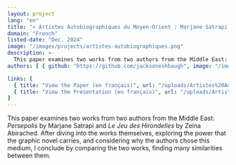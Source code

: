 ```yaml
---
layout: project
lang: "en"
title: "« Artistes Autobiographiques du Moyen-Orient : Marjane Satrapi et Zeina Abirached »"
domain: "French"
listed-date: "Dec. 2024"
image: "/images/projects/artistes-autobiographiques.png"
description: >-
  This paper examines two works from two authors from the Middle East: _Persepolis_ by Marjane Satrapi and _Le Jeu des Hirondelles_ by Zeina Abirached. After diving into the works themselves, exploring the power that the graphic novel carries, and considering why the authors chose this medium, I conclude by comparing the two works, finding many similarities between them.
authors: [ { github: "https://github.com/jacksoneshbaugh", image: "/images/jackson.jpg", name: "Jackson Eshbaugh" } ]

links: [
  { title: "View the Paper (en français)", url: "/uploads/Artistes%20Autobiographiques%20du%20Moyen-Orient.pdf" },
  { title: "View the Presentation (en français)", url: "/uploads/Artistes%20Autobiographiques%20du%20Moyen-Orient%20présentation.pdf" }
]
---
```


This paper examines two works from two authors from the Middle East: _Persepolis_ by Marjane Satrapi and _Le Jeu des
Hirondelles_ by Zeina Abirached. After diving into the works themselves, exploring the power that the graphic novel
carries, and considering why the authors chose this medium, I conclude by comparing the two works, finding many
similarities between them.